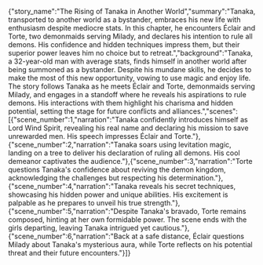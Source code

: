 {"story_name":"The Rising of Tanaka in Another World","summary":"Tanaka, transported to another world as a bystander, embraces his new life with enthusiasm despite mediocre stats. In this chapter, he encounters Éclair and Torte, two demonmaids serving Milady, and declares his intention to rule all demons. His confidence and hidden techniques impress them, but their superior power leaves him no choice but to retreat.","background":"Tanaka, a 32-year-old man with average stats, finds himself in another world after being summoned as a bystander. Despite his mundane skills, he decides to make the most of this new opportunity, vowing to use magic and enjoy life. The story follows Tanaka as he meets Éclair and Torte, demonmaids serving Milady, and engages in a standoff where he reveals his aspirations to rule demons. His interactions with them highlight his charisma and hidden potential, setting the stage for future conflicts and alliances.","scenes":[{"scene_number":1,"narration":"Tanaka confidently introduces himself as Lord Wind Spirit, revealing his real name and declaring his mission to save unrewarded men. His speech impresses Éclair and Torte."},{"scene_number":2,"narration":"Tanaka soars using levitation magic, landing on a tree to deliver his declaration of ruling all demons. His cool demeanor captivates the audience."},{"scene_number":3,"narration":"Torte questions Tanaka's confidence about reviving the demon kingdom, acknowledging the challenges but respecting his determination."},{"scene_number":4,"narration":"Tanaka reveals his secret techniques, showcasing his hidden power and unique abilities. His excitement is palpable as he prepares to unveil his true strength."},{"scene_number":5,"narration":"Despite Tanaka's bravado, Torte remains composed, hinting at her own formidable power. The scene ends with the girls departing, leaving Tanaka intrigued yet cautious."},{"scene_number":6,"narration":"Back at a safe distance, Éclair questions Milady about Tanaka's mysterious aura, while Torte reflects on his potential threat and their future encounters."}]}